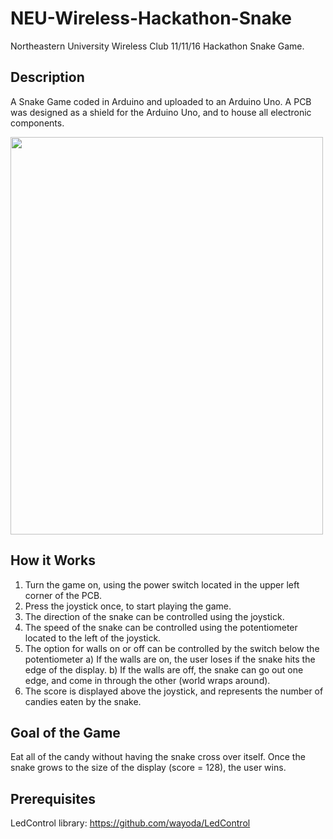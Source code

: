 # NEU-Wireless-Hackathon-Snake
Northeastern University Wireless Club 11/11/16 Hackathon Snake Game.

## Description
A Snake Game coded in Arduino and uploaded to an Arduino Uno. A PCB was designed as a shield for the Arduino Uno, and to house all electronic components.

<img src="https://user-images.githubusercontent.com/6588879/32711837-0ff9953c-c80f-11e7-8d23-fd53238651b2.jpg" width="500" height="636">

## How it Works
1) Turn the game on, using the power switch located in the upper left corner of the PCB.
2) Press the joystick once, to start playing the game.
3) The direction of the snake can be controlled using the joystick.
4) The speed of the snake can be controlled using the potentiometer located to the left of the joystick.
5) The option for walls on or off can be controlled by the switch below the potentiometer
   a) If the walls are on, the user loses if the snake hits the edge of the display.
   b) If the walls are off, the snake can go out one edge, and come in through the other (world wraps around).
3) The score is displayed above the joystick, and represents the number of candies eaten by the snake.

## Goal of the Game
Eat all of the candy without having the snake cross over itself. Once the snake grows to the size of the display (score = 128), the user wins.

## Prerequisites
LedControl library: https://github.com/wayoda/LedControl
